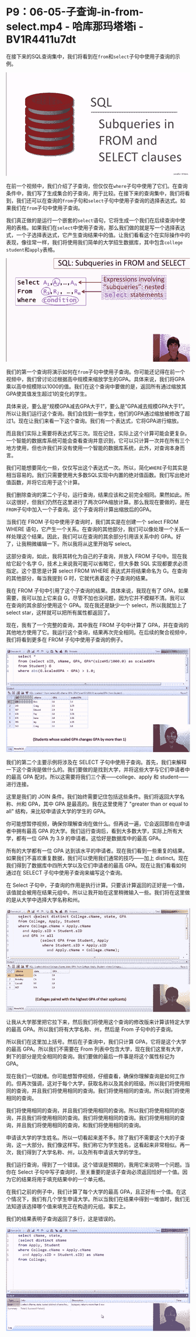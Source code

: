 # P9：06-05-子查询-in-from-select.mp4 - 哈库那玛塔塔i - BV1R4411u7dt

在接下来的SQL查询集中，我们将看到在`from`和`select`子句中使用子查询的示例。

![](img/7b5613e8e603a195cba10b0a69c34cff_1.png)

在前一个视频中，我们介绍了子查询，但仅仅在`where`子句中使用了它们。在查询条件中，我们写了生成集合的子查询，用于比较。在接下来的查询集中，我们将看到，我们还可以在查询的`from`子句和`select`子句中使用子查询的选择表达式。如果我们在`from`子句中使用子查询。

我们真正做的是运行一个嵌套的`select`语句，它将生成一个我们在后续查询中使用的表格。如果我们在`select`中使用子查询，那么我们做的就是写一个选择表达式，一个子选择表达式，它产生查询结果中的值。让我们看看这个在实际操作中的表现，像往常一样，我们将使用我们简单的大学招生数据库，其中包含`college student`和`apply`表格。

![](img/7b5613e8e603a195cba10b0a69c34cff_3.png)

我们的第一个查询将演示如何在`from`子句中使用子查询。你可能还记得在前一个视频中，我们曾讨论过根据高中规模来缩放学生的GPA。具体来说，我们将GPA乘以高中规模除以1000的值。我们在这个查询中要做的是，返回所有通过缩放其GPA使其值发生超过1的变化的学生。

具体来说，要么是“规模GPA减去GPA大于1”，要么是“GPA减去规模GPA大于1”。所以让我们运行这个查询。我们会找到一些学生，他们的GPA通过缩放被修改了超过1。现在让我们来看一下这个查询。我们有一个表达式，它将GPA进行缩放。

而且我们实际上需要将表达式写三次。现在记住，实际上这个计算可能会更复杂。一个智能的数据库系统可能会查看查询并意识到，它可以只计算一次并在所有三个地方使用，但也许我们并没有使用一个智能的数据库系统，此外，对查询本身而言。 

我们可能想要简化一些，仅仅写出这个表达式一次。所以，简化`WHERE`子句其实是相当容易的。我们只需要使用大多数SQL实现中内置的绝对值函数。我们写出绝对值函数，并将它应用于这个计算。

我们删除查询的第二个子句，运行查询，结果应该和之前完全相同。果然如此。所以这很好，但我们仍然在这里进行了两次GPA缩放计算。那么我现在要做的，是在`FROM`子句中加入一个子查询。这个子查询将计算出缩放后的GPA。

当我们在 FROM 子句中使用子查询时，我们其实是在创建一个 select FROM WHERE 语句，它产生一个关系。在查询的其他部分，我们可以像处理一个关系一样处理这个结果。因此，我们可以在查询的其余部分引用该关系中的 GPA。好了，让我稍微编辑一下。所以我将从这里开始写 select。

这部分查询，如此，我将其转化为自己的子查询，并放入 FROM 子句中。现在我给它起个名字 G，技术上来说我可能可以省略它，但大多数 SQL 实现都要求必须指定。这个意思是计算 select FROM WHERE 表达式并将结果命名为 G。在查询的其他部分，每当我提到 G 时，它就代表着这个子查询的结果。

我在 FROM 子句中引用了这个子查询的结果。具体来说，我现在有了 GPA，如果需要，我可以加上它来自 G，尽管不加也没问题，因为它并不模糊不清。我可以在查询的其余部分使用这个 GPA。现在我还是缺少一个 select，所以我就加上了 select star，这样就可以把所有属性都返回了。

现在，我有了一个完整的查询，其中我在 FROM 子句中计算了 GPA，并在查询的其他地方使用了它。我运行这个查询，结果再次完全相同。在后续的聚合视频中，我们将看到更多在 FROM 子句中使用子查询的例子。

![](img/7b5613e8e603a195cba10b0a69c34cff_5.png)

我们的第二个主要示例将涉及在 SELECT 子句中使用子查询。首先，我们来解释一下这个查询是做什么的。我们要做的是找到大学，并将这些大学与它们申请者中的最高 GPA 配对。所以这需要将我们三个表——college、apply 和 student——进行连接。

这里是我们的 JOIN 条件。我们始终需要记住包括这些条件。我们将返回大学名称、州和 GPA，其中 GPA 是最高的。我在这里使用了 "greater than or equal to all" 结构，来比较申请该大学的学生的 GPA。

你可能想暂停视频，确保你理解查询在做什么。但再说一遍，它会返回那些在申请者中拥有最高 GPA 的大学。我们运行查询后，看到大多数大学，实际上所有大学，都有一位 GPA 为 3.9 的申请者。这恰好是数据库中的最高 GPA。

所有的大学都有一位 GPA 达到该水平的申请者。现在我们看到一些重复的结果。如果我们不喜欢重复数据，我们可以使用我们通常的技巧——加上 distinct。现在我们得到了数据库中四所大学以及它们申请者的最高 GPA。现在让我们看看如何通过在 SELECT 子句中使用子查询来编写这个查询。

在 Select 子句中，子查询的作用是执行计算。只要该计算返回的正好是一个值，该值就会被用在结果元组中。所以让我开始在这里稍微输入一些。我们将在这里做的是从大学中选择大学名称和州。

![](img/7b5613e8e603a195cba10b0a69c34cff_7.png)

让我从大学那里把它拉下来，然后我们将使用这个查询的修改版来计算该特定大学的最高 GPA。所以我们将有大学名称、州，然后是 From 子句中的子查询。

所以我们在这里加上括号。然后在子查询中，我们只计算 GPA，它将是这个大学的最高 GPA。所以我们不需要在 From 列表中包含大学，现在我们这里有大学，剩下的部分是完全相同的查询。我们要做的最后一件事是将这个属性标记为 GPA。

现在我们一切就绪。你可能想暂停视频，仔细查看，确保你理解查询是如何工作的。但再次强调，这对于每个大学，获取名称以及其余的班级。所以我们将使用相同的查询，并且我们将使用相同的查询。我们将使用相同的查询。所以我们将使用相同的查询。

我们将使用相同的查询，并且我们将使用相同的查询。所以我们将使用相同的查询，并且我们将使用相同的查询。我们将使用相同的查询。我们将使用相同的查询，并且我们将使用相同的查询，和我们将使用相同的查询。

申请该大学的学生姓名。所以一切看起来差不多。除了我们不需要这个大的子查询，这一大部分。我们像这样写。我们称它为学生姓名，这看起来非常相似。再一次，我们得到了大学名称、州，以及所有申请该大学的学生。

我们运行查询，得到了一个错误。这个错误是预期的，我用它来说明一个问题。当你在 Select 子句中写子查询时，至关重要的是该子查询必须返回恰好一个值。因为它的结果将用于填充结果中的一个单元格。

在我们之前的例子中，我们计算了每个大学的最高 GPA，且正好有一个值。在这个情况下，我们有几个学生申请大学。所以当我们在结果中得到一堆值时，我们无法知道该选择哪个值来填充正在构造的元组。事实上。

我们的结果表明子查询返回了多行，这是错误的。

![](img/7b5613e8e603a195cba10b0a69c34cff_9.png)
